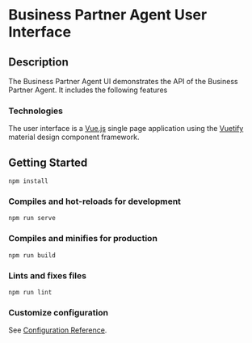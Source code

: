 # Business Partner Agent User Interface

## Description

The Business Partner Agent UI demonstrates the API of the Business Partner Agent. It includes the following features

### Technologies

The user interface is a [Vue.js](https://vuejs.org/) single page application using the [Vuetify](https://vuetifyjs.com/en/) material design component framework.

## Getting Started

```
npm install
```

### Compiles and hot-reloads for development

```
npm run serve
```

### Compiles and minifies for production

```
npm run build
```

### Lints and fixes files

```
npm run lint
```

### Customize configuration

See [Configuration Reference](https://cli.vuejs.org/config/).
